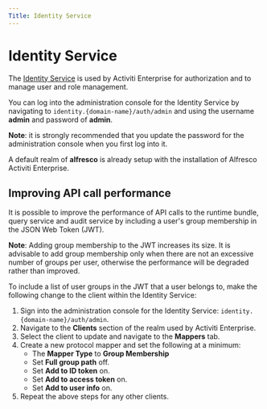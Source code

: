 ```yaml
---
Title: Identity Service
---
```


# Identity Service
The [Identity Service](https://docs.alfresco.com/identity/concepts/identity-overview.html) is used by Activiti Enterprise for authorization and to manage user and role management.

You can log into the administration console for the Identity Service by navigating to `identity.{domain-name}/auth/admin` and using the username **admin** and password of **admin**.

**Note**: it is strongly recommended that you update the password for the administration console when you first log into it. 

A default realm of **alfresco** is already setup with the installation of Alfresco Activiti Enterprise. 

## Improving API call performance 
It is possible to improve the performance of API calls to the runtime bundle, query service and audit service by including a user's group membership in the JSON Web Token (JWT). 

**Note**: Adding group membership to the JWT increases its size. It is advisable to add group membership only when there are not an excessive number of groups per user, otherwise the performance will be degraded rather than improved.

To include a list of user groups in the JWT that a user belongs to, make the following change to the client within the Identity Service:

1. Sign into the administration console for the Identity Service: `identity.{domain-name}/auth/admin`.
2. Navigate to the **Clients** section of the realm used by Activiti Enterprise.
3. Select the client to update and navigate to the **Mappers** tab. 
4. Create a new protocol mapper and set the following at a minimum:
	* The **Mapper Type** to **Group Membership**
	* Set **Full group path** off.
	* Set **Add to ID token** on.
	* Set **Add to access token** on. 
	* Set **Add to user info** on.  
5. Repeat the above steps for any other clients. 

